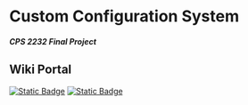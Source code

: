 # Custom Configuration System    
##### CPS 2232 Final Project
 
## Wiki Portal
[![Static Badge](https://img.shields.io/badge/EN-Wiki?style=flat&label=Wiki)](https://zst-1.gitbook.io/custom_configuration_system-wiki/)
[![Static Badge](https://img.shields.io/badge/CN-Wiki?style=flat&label=Wiki)](https://zst-1.gitbook.io/custom_configuration_system-wiki_cn/)
